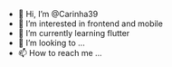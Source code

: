 - 👋 Hi, I’m @Carinha39
- 👀 I’m interested in frontend and mobile
- 🌱 I’m currently learning flutter
- 💞️ I’m looking to ...
- 📫 How to reach me ...

<!---
Carinha39/Carinha39 is a ✨ special ✨ repository because its `README.md` (this file) appears on your GitHub profile.
You can click the Preview link to take a look at your changes.
--->
